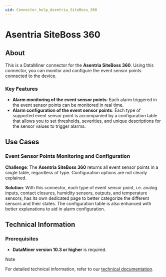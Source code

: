 ```yaml
---
uid: Connector_help_Asentria_SiteBoss_360
---
```


# Asentria SiteBoss 360

## About

This is a DataMiner connector for the **Asentria SiteBoss 360**. Using this connector, you can monitor and configure the event sensor points connected to the device.

### Key Features

- **Alarm monitoring of the event sensor points**: Each alarm triggered in the event sensor points can be monitored in real time.
- **Alarm configuration of the event sensor points**: Each type of supported event sensor point is accompanied by a configuration table that allows you to set thresholds, severities, and unique descriptions for the sensor values to trigger alarms.

## Use Cases

### Event Sensor Points Monitoring and Configuration

**Challenge**: The **Asentria SiteBoss 360** returns all event sensor points in a single table, regardless of type. Configuration options are not clearly explained.

**Solution**: With this connector, each type of event sensor point, i.e. analog inputs, contact closures, humidity sensors, outputs, and temperature sensors, has its own dedicated page to better categorize the different sensors and their states. The configuration table is also enhanced with better explanations to aid in alarm configuration.

## Technical Information

### Prerequisites

- **DataMiner version 10.3 or higher** is required.

> [!NOTE]
> For detailed technical information, refer to our [technical documentation](xref:Connector_help_Asentria_SiteBoss_360_Technical).


